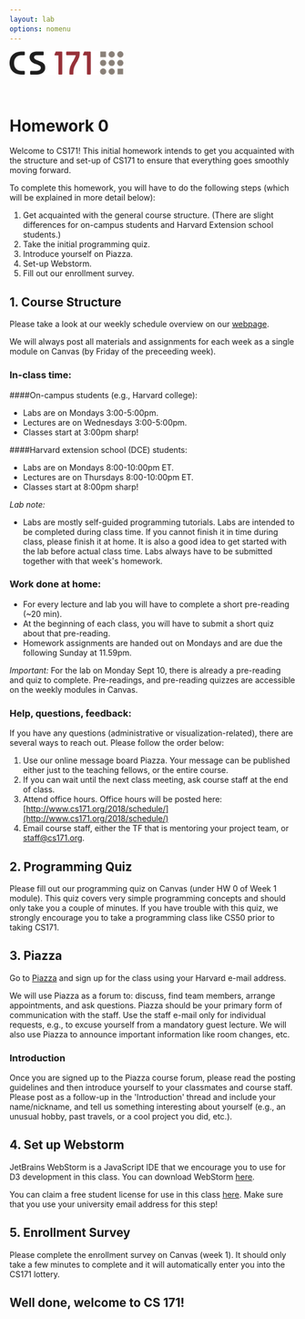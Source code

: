 ```yaml
---
layout: lab
options: nomenu
---
```


<img src="cs171-logo.png" width="200">

&nbsp;

# Homework 0

Welcome to CS171!  This initial homework intends to get you acquainted with the structure and set-up of CS171 to ensure that everything goes smoothly moving forward.

To complete this homework, you will have to do the following steps (which will be explained in more detail below):

1. Get acquainted with the general course structure. (There are slight differences for on-campus students and Harvard Extension school students.)
2. Take the initial programming quiz.
3. Introduce yourself on Piazza.
4. Set-up Webstorm.
5. Fill out our enrollment survey.

## 1. Course Structure
Please take a look at our weekly schedule overview on our [webpage](http://www.cs171.org/2018/schedule/).

We will always post all materials and assignments for each week as a single module on Canvas (by Friday of the preceeding week).

### In-class time:

####On-campus students (e.g., Harvard college):
* Labs are on Mondays 3:00-5:00pm.
* Lectures are on Wednesdays 3:00-5:00pm.
* Classes start at 3:00pm sharp!

####Harvard extension school (DCE) students:
* Labs are on Mondays 8:00-10:00pm ET.
* Lectures are on Thursdays 8:00-10:00pm ET.
* Classes start at 8:00pm sharp!

*Lab note:*

* Labs are mostly self-guided programming tutorials. Labs are intended to be completed during class time. If you cannot finish it in time during class, please finish it at home. It is also a good idea to get started with the lab before actual class time. Labs always have to be submitted together with that week's homework.

<!-- [DCE] 
* DCE students: Please see the [course website](http://www.cs171.org/2016/syllabus/) to see the differences between on-campus and online students. Lectures and studios will be recorded for you to watch online, and you can hand in the minute papers until the following Monday. Online studio groups will use private Piazza channels for discussion. -->

### Work done at home:

* For every lecture and lab you will have to complete a short pre-reading (~20 min).
* At the beginning of each class, you will have to submit a short quiz about that pre-reading. 
* Homework assignments are handed out on Mondays and are due the following Sunday at 11.59pm.

*Important:* 
For the lab on Monday Sept 10, there is already a pre-reading and quiz to complete. Pre-readings, and pre-reading quizzes are accessible on the weekly modules in Canvas.

### Help, questions, feedback:

If you have any questions (administrative or visualization-related), there are several ways to reach out. Please follow the order below:

1. Use our online message board Piazza. Your message can be published either just to the teaching fellows, or the entire course. 
2. If you can wait until the next class meeting, ask course staff at the end of class.
3. Attend office hours. Office hours will be posted here: [http://www.cs171.org/2018/schedule/](http://www.cs171.org/2018/schedule/)
4. Email course staff, either the TF that is mentoring your project team, or staff@cs171.org. 



## 2. Programming Quiz
Please fill out our programming quiz on Canvas (under HW 0 of Week 1 module). This quiz covers very simple programming concepts and should only take you a couple of minutes. If you have trouble with this quiz, we strongly encourage you to take a programming class like CS50 prior to taking CS171.

<!--
## 4. Studio sign-up
Our studios start already in the third week of the semester, so it is vital that you give us your studio preferences as soon as possible! To sign-up, go to Canvas -> People -> Groups or use [this link](https://canvas.harvard.edu/courses/30002/groups).
-->

<!-- [DCE] 
On-campus students (non DCE), please follow the FAS Sectioning instructions [here](http://about.my.harvard.edu/sectioning-students) to sign up for studios.

DCE students will be assigned into studio groups by us, and will get an email from their assigned studio TF by Tuesday of the second week.
-->

## 3. Piazza
Go to [Piazza](https://piazza.com/class/cs171) and sign up for the class using your Harvard e-mail address. 

<!-- [DCE]
If you are a DCE student and don't have a Harvard e-mail address, please sign up for one [here](http://g.harvard.edu/extension-school-and-summer-school-faq/extension_opt_in).-->

We will use Piazza as a forum to: discuss, find team members, arrange appointments, and ask questions. Piazza should be your primary form of communication with the staff. Use the staff e-mail only for individual requests, e.g., to excuse yourself from a mandatory guest lecture. We will also use Piazza to announce important information like room changes, etc.

### Introduction

Once you are signed up to the Piazza course forum, please read the posting guidelines and then introduce yourself to your classmates and course staff. Please post as a follow-up in the 'Introduction' thread and include your name/nickname, and tell us something interesting about yourself (e.g., an unusual hobby, past travels, or a cool project you did, etc.). 

## 4. Set up Webstorm

JetBrains WebStorm is a JavaScript IDE that we encourage you to use for D3 development in this class. You can download WebStorm [here](https://www.jetbrains.com/webstorm/).

You can claim a free student license for use in this class [here](https://www.jetbrains.com/student/). Make sure that you use your university email address for this step!

## 5. Enrollment Survey
Please complete the enrollment survey on Canvas (week 1). It should only take a few minutes to complete and it will automatically enter you into the CS171 lottery.


<!--
### Vocareum (TODO)
You can access Vocareum through Canvas, by clicking on the specific homework assignment.

Vocareum allows you to upload files, as well as to directly edit code in your browser. We strongly suggest that you write the code locally on your computer, using an editor or IDE like WebStorm, and only upload your files once you are done with your implementation.
You can run your code in Vocareum, and this is also the visualization that we will grade. So you should always make sure that your uploaded code behaves as you expect it to!

Vocareum allows us to create galleries for each submitted homework, which allows you to explore the visualizations of others and to give peer feedback (after the deadline).

For HW0, we ask you to:

* Go into HW0 in Vocareum ('My Work').
* Upload a simple text file called 'readme.txt' with your name in it. You can still edit the file after uploading it, it will be saved automatically by Vocareum.
* Specify a thumbnail picture for your submission (under 'Actions'/'Upload gallery thumbnail'). Please choose an image or screenshot of a visualization of your choice (e.g., a bar chart, a new york times visual).
* Submit your homework by clicking on the 'Submit' button. After a successful submission, your homework will also appear in the 'LatestSubmission' directory on the left side of the Vocareum page. Here you can double check your work. If you still need to make chances, you can do that in the 'work' directory and re-submit the homework afterwards.

You can find more help for Vocareum [here](http://help.vocareum.com/article/30-getting-started-students).

Generally, we will always provide you with a directory structure on Vocareum, but you will have to upload all the files of your D3 project. (You can also zip your entire directory and upload it at once, it will automatically be decompressed. Alternatively you can link git to Vocareum.)
Also, please note that other students will be able to see your homework submission after the deadline has passed. We think that it is crucial for learning that you are exposed to other people's code and designs. Feedback is an invaluable tool for improving yourself!
-->

## Well done, welcome to CS 171!
